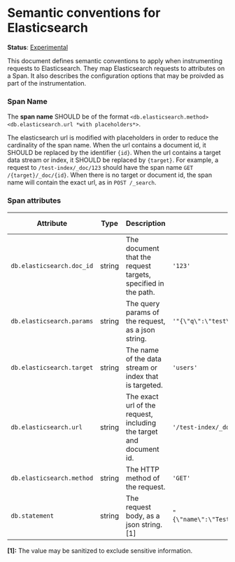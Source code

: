 # Semantic conventions for Elasticsearch

**Status**: [Experimental](../../../document-status.md)

This document defines semantic conventions to apply when instrumenting requests to Elasticsearch. They map Elasticsearch
requests to attributes on a Span. It also describes the configuration options that may be proivded as part of the
instrumentation.

### Span Name

The **span name** SHOULD be of the format `<db.elasticsearch.method> <db.elasticsearch.url *with placeholders*>`.

The elasticsearch url is modified with placeholders in order to reduce the cardinality of the span name. When the url
contains a document id, it SHOULD be replaced by the identifier `{id}`. When the url contains a target data stream or
index, it SHOULD be replaced by `{target}`.
For example, a request to `/test-index/_doc/123` should have the span name `GET /{target}/_doc/{id}`. 
When there is no target or document id, the span name will contain the exact url, as in `POST /_search`.

### Span attributes

<!-- semconv elasticsearch -->
| Attribute                 | Type | Description                                                         | Examples                                                | Requirement Level      |
|---------------------------|---|---------------------------------------------------------------------|---------------------------------------------------------|------------------------|
| `db.elasticsearch.doc_id` | string | The document that the request targets, specified in the path.       | `'123'`                                                 | Conditionally Required |
| `db.elasticsearch.params` | string | The query params of the request, as a json string.                  | `'"{\"q\":\"test\"}", "{\"refresh\":true}"'`            | Conditionally Required |
| `db.elasticsearch.target` | string | The name of the data stream or index that is targeted.              | `'users'`                                               | Conditionally Required |
| `db.elasticsearch.url`    | string | The exact url of the request, including the target and document id. | `'/test-index/_doc/123'`                                | Required               |
| `db.elasticsearch.method` | string | The HTTP method of the request.                                     | `'GET'`                                                 | Required               |
| `db.statement`            | string | The request body, as a json string. [1]                             | `"{\"name\":\"TestUser\",\"password\":\"top_secret\"}"` | Conditionally Required |

**[1]:** The value may be sanitized to exclude sensitive information.
<!-- endsemconv -->
